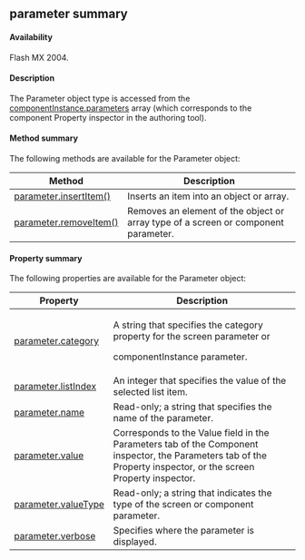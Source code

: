 ## parameter summary

#### Availability

Flash MX 2004.

#### Description

The Parameter object type is accessed from the [componentInstance.parameters](#_bookmark102) array (which corresponds to the component Property inspector in the authoring tool).

#### Method summary

The following methods are available for the Parameter object:

| **Method**                              | **Description**                                                                    |
|-----------------------------------------|------------------------------------------------------------------------------------|
| [parameter.insertItem()](#_bookmark751) | Inserts an item into an object or array.                                           |
| [parameter.removeItem()](#_bookmark754) | Removes an element of the object or array type of a screen or component parameter. |

#### Property summary

The following properties are available for the Parameter object:

<table><thead><tr class="header"><th><strong>Property</strong></th><th><strong>Description</strong></th></tr></thead><tbody><tr class="odd"><td><a href="#parameter.category">parameter.category</a></td><td><p>A string that specifies the category property for the screen parameter or</p><p>componentInstance parameter.</p></td></tr><tr class="even"><td><a href="#_bookmark752">parameter.listIndex</a></td><td>An integer that specifies the value of the selected list item.</td></tr><tr class="odd"><td><a href="#_bookmark753">parameter.name</a></td><td>Read-only; a string that specifies the name of the parameter.</td></tr><tr class="even"><td><a href="#_bookmark755">parameter.value</a></td><td>Corresponds to the Value field in the Parameters tab of the Component inspector, the Parameters tab of the Property inspector, or the screen Property inspector.</td></tr><tr class="odd"><td><a href="#_bookmark756">parameter.valueType</a></td><td>Read-only; a string that indicates the type of the screen or component parameter.</td></tr><tr class="even"><td><a href="#_bookmark757">parameter.verbose</a></td><td>Specifies where the parameter is displayed.</td></tr></tbody></table>

<span id="parameter.category" class="anchor"></span>

